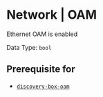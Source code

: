 # Network | OAM

Ethernet OAM is enabled

Data Type:  `bool`

## Prerequisite for

- [`discovery-box-oam`](../../../admin/discovery/box/oam.md)
